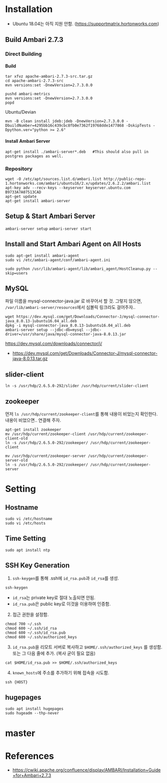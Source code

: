 <!-- TITLE: Ambari -->
<!-- SUBTITLE: A quick summary of Ambari -->

# Installation
* Ubuntu 18.04는 아직 지원 안함. (https://supportmatrix.hortonworks.com)


## Build Ambari 2.7.3

### Direct Building

#### Build
```wget http://www.apache.org/dist/ambari/ambari-2.7.3/apache-ambari-2.7.3-src.tar.gz (use the suggested mirror from above)
tar xfvz apache-ambari-2.7.3-src.tar.gz
cd apache-ambari-2.7.3-src
mvn versions:set -DnewVersion=2.7.3.0.0
 
pushd ambari-metrics
mvn versions:set -DnewVersion=2.7.3.0.0
popd
```

Ubuntu/Devian
```
mvn -B clean install jdeb:jdeb -DnewVersion=2.7.3.0.0 -DbuildNumber=4295bb16c439cbc8fb0e7362f19768dde1477868 -DskipTests -Dpython.ver="python >= 2.6"
```

#### Install Ambari Server
```
apt-get install ./ambari-server*.deb   #This should also pull in postgres packages as well.
```

### Repository
```
wget -O /etc/apt/sources.list.d/ambari.list http://public-repo-1.hortonworks.com/ambari/ubuntu16/2.x/updates/2.6.2.2/ambari.list
apt-key adv --recv-keys --keyserver keyserver.ubuntu.com B9733A7A07513CAD
apt-get update
apt-get install ambari-server
```



## Setup & Start Ambari Server

`ambari-server setup`
`ambari-server start`

## Install and Start Ambari Agent on All Hosts
```
sudo apt-get install ambari-agent
sudo vi /etc/ambari-agent/conf/ambari-agent.ini

sudo python /usr/lib/ambari-agent/lib/ambari_agent/HostCleanup.py --skip=users
```


## MySQL
파일 이름을 mysql-connector-java.jar 로 바꾸어서 할 것.
그렇지 않으면, `/var/lib/ambari-server/resources`에서 심볼릭 링크라도 걸어주자..
```
wget https://dev.mysql.com/get/Downloads/Connector-J/mysql-connector-java_8.0.13-1ubuntu16.04_all.deb
dpkg -i mysql-connector-java_8.0.13-1ubuntu16.04_all.deb
ambari-server setup --jdbc-db=mysql --jdbc-driver=/usr/share/java/mysql-connector-java-8.0.13.jar
```

https://dev.mysql.com/downloads/connector/j/
- https://dev.mysql.com/get/Downloads/Connector-J/mysql-connector-java-8.0.13.tar.gz


## slider-client
```
ln -s /usr/hdp/2.6.5.0-292/slider /usr/hdp/current/slider-client
```

## zookeeper
먼저 `ls /usr/hdp/current/zookeeper-client`를 통해 내용이 비었는지 확인한다.
내용이 비었으면.. 연결해 주자.

```
apt-get install zookeeper
mv /usr/hdp/current/zookeeper-client /usr/hdp/current/zookeeper-client-old
ln -s /usr/hdp/2.6.5.0-292/zookeeper/ /usr/hdp/current/zookeeper-client

mv /usr/hdp/current/zookeeper-server /usr/hdp/current/zookeeper-server-old
ln -s /usr/hdp/2.6.5.0-292/zookeeper/ /usr/hdp/current/zookeeper-server
```

# Setting
## Hostname
```
sudo vi /etc/hostname
sudo vi /etc/hosts
```

## Time Setting
```
sudo apt install ntp
```

## SSH Key Generation
1. `ssh-keygen`를 통해 .ssh에 `id_rsa.pub`과 `id_rsa`를 생성.
```
ssh-keygen
```
- `id_rsa`는 private key로 절대 노출되면 안됨.
- `id_rsa.pub`은 public key로 이것을 이용하여 인증함.


2. 접근 권한을 설정함.
```
chmod 700 ~/.ssh
chmod 600 ~/.ssh/id_rsa
chmod 600 ~/.ssh/id_rsa.pub
chmod 600 ~/.ssh/authorized_keys
```

3. `id_rsa.pub`을 리모트 서버로 복사하고 `$HOME/.ssh/authorized_keys` 를 생성함. 또는 그 다음 줄에 추가. (복사 굳이 필요 없음)
```
cat $HOME/id_rsa.pub >> $HOME/.ssh/authorized_keys
```

4. `known_hosts`에 주소를 추가하기 위해 접속을 시도함.
```
ssh {HOST}
```

## hugepages
```
sudo apt install hugepages
sudo hugeadm --thp-never
```

# master




# References
- https://cwiki.apache.org/confluence/display/AMBARI/Installation+Guide+for+Ambari+2.7.3